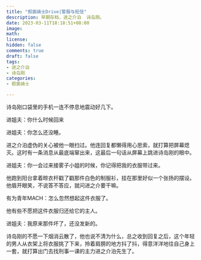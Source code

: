 ```yaml
---
title: "假面骑士Drive|警服与短信"
description: 早期存档，进之介泊  诗岛刚。
date: 2023-03-11T18:18:51+08:00  
image: 
math: 
license: 
hidden: false
comments: true
draft: false
tags:
- 进之介泊
- 诗岛刚
categories:
- 假面骑士

---
```


诗岛刚口袋里的手机一连不停息地震动好几下。

进姐夫：你什么时候回来

进姐夫：你怎么还没睡。

进之介泊虚伪的关心被他一眼扫过。他连回复都懒得用心思索，就打算把屏幕熄灭。这时有一条消息从最底端窜出来，这最后一句话从屏幕上跳进诗岛刚的眼中。

进姐夫：你一会过来接雾子小姐的时候，你记得把我的衣服带过来。

他跑到阳台拿着晾衣杆戳了戳那件白色的制服衫，挂在那里好似一个张扬的摆设。他眉开眼笑，不说答不答应，就问进之介要干嘛。

有为青年MACH：怎么忽然想起这件衣服了。

他有些不愿把这件衣服归还给它的主人。

进姐夫：我原来那件坏了，还没发新的。

诗岛刚的不愿一下烟消云散了，他也说不清为什么，总之收到回复之后，这个年轻的男人从衣架上将衣服挑了下来，拎着肩膀的地方抖了抖，得意洋洋地往自己身上一套，就打算出门去找刑事一课的主力进之介泊先生了。